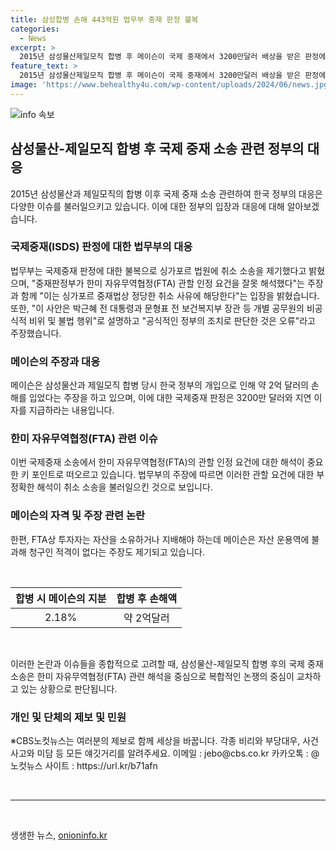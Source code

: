 ```yaml
---
title: 삼성합병 손해 443억원 법무부 중재 판정 불복
categories:
  - News
excerpt: >
  2015년 삼성물산제일모직 합병 후 메이슨이 국제 중재에서 3200만달러 배상을 받은 판정에 대해 한국 정부가 불복하고, 취소 소송을 제기했다. 법무부는 중재판정부의 한미 FTA 관할 인정을 잘못 해석했다고 주장하며, 이에 따른 취소 소송을 싱가포르 법원에 제기했다. 또한, 메이슨이 적격이 아닌 등의 이유로 주장을 부인하고, 합병 당시 손해액에 대한 의견을 밝혔다.
feature_text: >
  2015년 삼성물산제일모직 합병 후 메이슨이 국제 중재에서 3200만달러 배상을 받은 판정에 대해 한국 정부가 불복하고, 취소 소송을 제기했다. 법무부는 중재판정부의 한미 FTA 관할 인정을 잘못 해석했다고 주장하며, 이에 따른 취소 소송을 싱가포르 법원에 제기했다. 또한, 메이슨이 적격이 아닌 등의 이유로 주장을 부인하고, 합병 당시 손해액에 대한 의견을 밝혔다.
image: 'https://www.behealthy4u.com/wp-content/uploads/2024/06/news.jpg'
---
```


<p><img src="https://www.behealthy4u.com/wp-content/uploads/2024/06/news.jpg" alt="info 속보" /></p>

<h2 data-ke-size="size26">삼성물산-제일모직 합병 후 국제 중재 소송 관련 정부의 대응</h2>

<p data-ke-size="size16">2015년 삼성물산과 제일모직의 합병 이후 국제 중재 소송 관련하여 한국 정부의 대응은 다양한 이슈를 불러일으키고 있습니다. 이에 대한 정부의 입장과 대응에 대해 알아보겠습니다.</p>

<h3>국제중재(ISDS) 판정에 대한 법무부의 대응</h3>

<p data-ke-size="size16">법무부는 국제중재 판정에 대한 불복으로 싱가포르 법원에 취소 소송을 제기했다고 밝혔으며, "중재판정부가 한미 자유무역협정(FTA) 관할 인정 요건을 잘못 해석했다"는 주장과 함께 "이는 싱가포르 중재법상 정당한 취소 사유에 해당한다"는 입장을 밝혔습니다. 또한, "이 사안은 박근혜 전 대통령과 문형표 전 보건복지부 장관 등 개별 공무원의 비공식적 비위 및 불법 행위"로 설명하고 "공식적인 정부의 조치로 판단한 것은 오류"라고 주장했습니다.</p>

<h3>메이슨의 주장과 대응</h3>

<p data-ke-size="size16">메이슨은 삼성물산과 제일모직 합병 당시 한국 정부의 개입으로 인해 약 2억 달러의 손해를 입었다는 주장을 하고 있으며, 이에 대한 국제중재 판정은 3200만 달러와 지연 이자를 지급하라는 내용입니다.</p>

<h3>한미 자유무역협정(FTA) 관련 이슈</h3>

<p data-ke-size="size16">이번 국제중재 소송에서 한미 자유무역협정(FTA)의 관할 인정 요건에 대한 해석이 중요한 키 포인트로 떠오르고 있습니다. 법무부의 주장에 따르면 이러한 관할 요건에 대한 부정확한 해석이 취소 소송을 불러일으킨 것으로 보입니다.</p>

<h3>메이슨의 자격 및 주장 관련 논란</h3>

<p data-ke-size="size16">한편, FTA상 투자자는 자산을 소유하거나 지배해야 하는데 메이슨은 자산 운용역에 불과해 청구인 적격이 없다는 주장도 제기되고 있습니다.</p>

<p data-ke-size="size16">&nbsp;</p>

<table>
    <thead>
        <tr>
            <th style="text-align: center;">합병 시 메이슨의 지분</th>
            <th style="text-align: center;">합병 후 손해액</th>
        </tr>
    </thead>
    <tbody>
        <tr>
            <td style="text-align: center;">2.18%</td>
            <td style="text-align: center;">약 2억달러</td>
        </tr>
    </tbody>
</table>

<p data-ke-size="size16">&nbsp;</p>

<p data-ke-size="size16">이러한 논란과 이슈들을 종합적으로 고려할 때, 삼성물산-제일모직 합병 후의 국제 중재 소송은 한미 자유무역협정(FTA) 관련 해석을 중심으로 복합적인 논쟁의 중심이 교차하고 있는 상황으로 판단됩니다.</p>

<h3>개인 및 단체의 제보 및 민원</h3>

<p data-ke-size="size16">※CBS노컷뉴스는 여러분의 제보로 함께 세상을 바꿉니다. 각종 비리와 부당대우, 사건사고와 미담 등 모든 얘깃거리를 알려주세요. 이메일 : jebo@cbs.co.kr 카카오톡 : @노컷뉴스 사이트 : https://url.kr/b71afn</p>

<p data-ke-size="size16">&nbsp;</p>

<hr>

<p data-ke-size="size16">&nbsp;</p>
생생한 뉴스, <a href="https://onioninfo.kr" rel="dofollow">onioninfo.kr</a>


